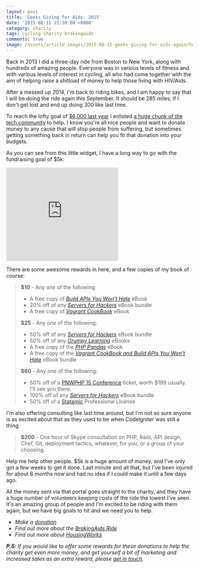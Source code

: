 ```yaml
---
layout: post
title: 'Geeks Giving for Aids: 2015'
date: '2015-08-11 21:30:00 +0000'
category: charity
tags: cycling charity brakingaids
comments: true
image: /assets/article_images/2015-08-11-geeks-giving-for-aids-again/header.jpg
---
```


Back in 2013 I did a three-day ride from Boston to New York, along with hundreds of amazing people. Everyone was in various levels of fitness and with various levels of interest in cycling, all who had come together with the aim of helping raise a shitload of money to help those living with HIV/Aids.

After a messed up 2014, I'm back to riding bikes, and I am happy to say that I will be doing the ride again this September. It should be 285 miles, if I don't get lost and end up doing 300 like last time.

To reach the lofty goal of [$6,000 last year](http://fundraising.housingworks.org/index.cfm?fuseaction=donordrive.participant&participantID=1212) I enlisted [a huge chunk of the tech community](/blog/2013/07/geeks-giving-for-aids/) to help. I know you're all nice people and want to donate money to any cause that will stop people from suffering, but sometimes getting something back in return can help you fit that donation into your budgets.

As you can see from this little widget, I have a long way to go with the fundraising goal of $5k:

<iframe src="https://fundraising.housingworks.org/index.cfm?fuseaction=widgets.300x250thermo&participantID=2035" width="302" height="252" frameborder="0" scrolling="no"><a href="http://fundraising.housingworks.org/index.cfm?fuseaction=donorDrive.participant&participantID=2035">Make a Donation!</a></iframe>

There are some awesome rewards in here, and a few copies of my book of course:

> **$10** - Any _one_ of the following: 
> 
> * A free copy of [_Build APIs You Won't Hate_](http://apisyouwonthate.com/) eBook
> * 20% off of any [_Servers for Hackers_](https://gumroad.com/serversforhackers) eBook bundle
> * A free copy of [_Vagrant CookBook_](https://leanpub.com/vagrantcookbook) eBook
> 
> **$25** - Any _one_ of the following: 
> 
> * 50% off of any [_Servers for Hackers_](https://gumroad.com/serversforhackers) eBook bundle
> * 50% off of any _[Grumpy Learning](http://grumpy-learning.com/)_ eBooks
> * A free copy of the [_PHP Pandas_](https://leanpub.com/php-pandas) eBook
> * A free copy of the [_Vagrant CookBook and Build APIs You Won't Hate_](https://leanpub.com/b/vagrantapis) eBook bundle
>
> **$60** - Any _one_ of the following: 
> 
> * 50% off of a [PNWPHP 15 Conference](http://pnwphp.com/) ticket, worth $199 usually. I'll see you there.
> * 100% off of any [_Servers for Hackers_](https://gumroad.com/serversforhackers) eBook bundle
> * 50% off of a [Statamic](http://statamic.com/) Professional License

I'm also offering consulting like last time around, but I'm not so sure anyone is as excited about that as they used to be when CodeIgniter was still a thing. 

> **$200** - One hour of Skype consultation on PHP, Rails, API design, Chef, Git, deployment tactics, whatever, for you, or a group of your choosing. 

Help me help other people. $5k is a huge amount of money, and I've only got a few weeks to get it done. Last minute and all that, but I've been injured for about 6 months now and had no idea if I could make it until a few days ago.

All the money sent via that portal goes straight to the charity, and they have a huge number of volunteers keeping costs of the ride the lowest I've seen. It's an amazing group of people and I'm excited to be riding with them again, but we have big goals to hit and we need you to help.

* _Make a [donation](http://fundraising.housingworks.org/participant/philstu-15)_
* _Find out more about the [BrakingAids Ride](http://brakingaidsride.org/)_
* _Find out more about [HousingWorks](http://www.housingworks.org/)_

_**P.S:** If you would like to offer some rewards for these donations to help the charity get even more money, and get yourself a bit of marketing and increased sales as an extra reward, please [get in touch](mailto:me@philturgeon.uk)._
